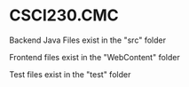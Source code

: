 # CSCI230.CMC
Backend Java Files exist in the "src" folder

Frontend files exist in the "WebContent" folder

Test files exist in the "test" folder
